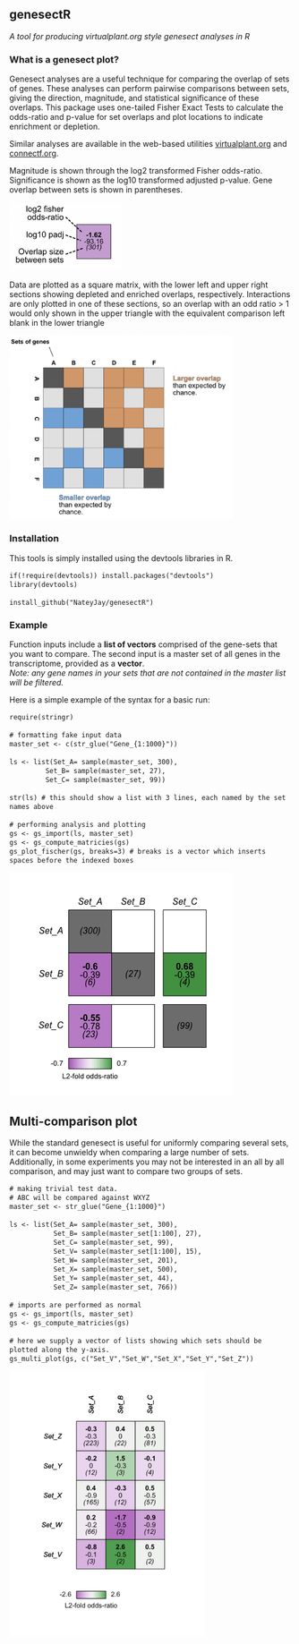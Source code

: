 ## genesectR

*A tool for producing virtualplant.org style genesect analyses in R*

### What is a genesect plot?
Genesect analyses are a useful technique for comparing the overlap of sets of genes. These analyses can perform pairwise comparisons between sets, giving the direction, magnitude, and statistical significance of these overlaps. This package uses one-tailed Fisher Exact Tests to calculate the odds-ratio and p-value for set overlaps and plot locations to indicate enrichment or depletion. 

Similar analyses are available in the web-based utilities [virtualplant.org](virtualplant.org) and [connectf.org](connectf.org).  

Magnitude is shown through the log2 transformed Fisher odds-ratio. Significance is shown as the log10 transformed adjusted p-value. Gene overlap between sets is shown in parentheses. 

<img src="images/Values.png" alt="values" width="200"/>

Data are plotted as a square matrix, with the lower left and upper right sections showing depleted and enriched overlaps, respectively. Interactions are only plotted in one of these sections, so an overlap with an odd ratio > 1 would only shown in the upper triangle with the equivalent comparison left blank in the lower triangle

<img src="images/Example.png" alt="example" width="400"/>

### Installation

This tools is simply installed using the devtools libraries in R.


    if(!require(devtools)) install.packages("devtools")
    library(devtools)

    install_github("NateyJay/genesectR")

### Example

Function inputs include a **list of vectors** comprised of the gene-sets that you want to compare. The second input is a master set of all genes in the transcriptome, provided as a **vector**.  
*Note: any gene names in your sets that are not contained in the master list will be filtered.*

Here is a simple example of the syntax for a basic run:

    require(stringr)

    # formatting fake input data
    master_set <- c(str_glue("Gene_{1:1000}"))

    ls <- list(Set_A= sample(master_set, 300),
             Set_B= sample(master_set, 27),
             Set_C= sample(master_set, 99))
             
    str(ls) # this should show a list with 3 lines, each named by the set names above
             
    # performing analysis and plotting
    gs <- gs_import(ls, master_set)
    gs <- gs_compute_matricies(gs)
    gs_plot_fischer(gs, breaks=3) # breaks is a vector which inserts spaces before the indexed boxes
    
<img src="images/Rplot.png" alt="plot" width="400"/>


## Multi-comparison plot

While the standard genesect is useful for uniformly comparing several sets, it can become unwieldy when comparing a large number of sets. Additionally, in some experiments you may not be interested in an all by all comparison, and may just want to compare two groups of sets.



    # making trivial test data.
    # ABC will be compared against WXYZ
    master_set <- str_glue("Gene_{1:1000}")

    ls <- list(Set_A= sample(master_set, 300),
               Set_B= sample(master_set[1:100], 27),
               Set_C= sample(master_set, 99),
               Set_V= sample(master_set[1:100], 15),
               Set_W= sample(master_set, 201),
               Set_X= sample(master_set, 500),
               Set_Y= sample(master_set, 44),
               Set_Z= sample(master_set, 766))

    # imports are performed as normal
    gs <- gs_import(ls, master_set)
    gs <- gs_compute_matricies(gs)

    # here we supply a vector of lists showing which sets should be plotted along the y-axis.
    gs_multi_plot(gs, c("Set_V","Set_W","Set_X","Set_Y","Set_Z"))


<img src="images/Multiplot.png" alt="multiplot" width="350"/>

